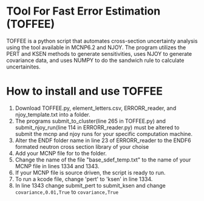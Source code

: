 # TOol For Fast Error Estimation (TOFFEE)
TOFFEE is a python script that automates cross-section uncertainty analysis using the tool available in MCNP6.2 and NJOY. The program utilizes the PERT and KSEN methods to generate sensitivities, uses NJOY to generate covariance data, and uses NUMPY to do the sandwich rule to calculate uncertainites.

# How to install and use TOFFEE
1. Download TOFFEE.py, element_letters.csv, ERRORR_reader, and njoy_template.txt into a folder.
2. The programs submit_to_cluster(line 265 in TOFFEE.py) and submit_njoy_run(line 114 in ERRORR_reader.py) must be altered to submit the mcnp and njoy runs for your specific computation machine.
3. Alter the ENDF folder name in line 23 of ERRORR_reader to the ENDF6 formated neutron cross section library of your choise
4. Add your MCNP file for to the folder.
5. Change the name of the file "base_sdef_temp.txt" to the name of your MCNP file in lines 1334 and 1343.
6. If your MCNP file is source driven, the script is ready to run.
7. To run a kcode file, change 'pert' to 'ksen' in line 1334.
8. In line 1343 change submit_pert to submit_ksen and change `covariance,0.01,True` to `covariance,True`
